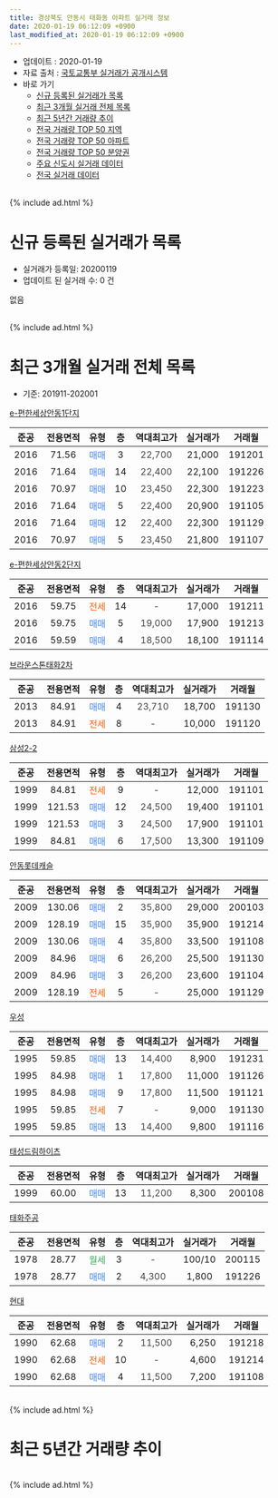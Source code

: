 ```yaml
---
title: 경상북도 안동시 태화동 아파트 실거래 정보
date: 2020-01-19 06:12:09 +0900
last_modified_at: 2020-01-19 06:12:09 +0900
---
```


* 업데이트 : 2020-01-19
* 자료 출처 : [국토교통부 실거래가 공개시스템](http://rt.molit.go.kr)
* 바로 가기
    * [신규 등록된 실거래가 목록](#신규-등록된-실거래가-목록)
    * [최근 3개월 실거래 전체 목록](#최근-3개월-실거래-전체-목록)
    * [최근 5년간 거래량 추이](#최근-5년간-거래량-추이)
    * [전국 거래량 TOP 50 지역](https://apt-info.github.io/apt-trade-info/최근-3개월-전국에서-가장-거래가-많이-발생한-지역)
    * [전국 거래량 TOP 50 아파트](https://apt-info.github.io/apt-trade-info/최근-3개월-전국에서-가장-거래가-많이-발생한-아파트)
    * [전국 거래량 TOP 50 분양권](https://apt-info.github.io/apt-trade-info/최근-3개월-전국에서-가장-거래가-많이-발생한-분양권)
    * [주요 신도시 실거래 데이터](https://apt-info.github.io/apt-trade-info/주요-신도시)
    * [전국 실거래 데이터](https://apt-info.github.io/apt-trade-info/전국)
<br>
{% include ad.html %}
<br>

# 신규 등록된 실거래가 목록
* 실거래가 등록일: 20200119
* 업데이트 된 실거래 수: 0 건

없음

<br>
{% include ad.html %}
<br>

# 최근 3개월 실거래 전체 목록
* 기준: 201911-202001


[e-편한세상안동1단지](https://search.naver.com/search.naver?query=%EA%B2%BD%EC%83%81%EB%B6%81%EB%8F%84+%EC%95%88%EB%8F%99%EC%8B%9C+%ED%83%9C%ED%99%94%EB%8F%99+e-%ED%8E%B8%ED%95%9C%EC%84%B8%EC%83%81%EC%95%88%EB%8F%991%EB%8B%A8%EC%A7%80)

|준공|전용면적|유형|층|역대최고가|실거래가|거래월|
|:---:|:---:|:---:|:---:|:---:|:---:|:---:|
|2016|71.56|<span style="color:#4285f3">매매</span>|3|<span style="color:#444444">22,700</span>|21,000|191201|
|2016|71.64|<span style="color:#4285f3">매매</span>|14|<span style="color:#444444">22,400</span>|22,100|191226|
|2016|70.97|<span style="color:#4285f3">매매</span>|10|<span style="color:#444444">23,450</span>|22,300|191223|
|2016|71.64|<span style="color:#4285f3">매매</span>|5|<span style="color:#444444">22,400</span>|20,900|191105|
|2016|71.64|<span style="color:#4285f3">매매</span>|12|<span style="color:#444444">22,400</span>|22,300|191129|
|2016|70.97|<span style="color:#4285f3">매매</span>|5|<span style="color:#444444">23,450</span>|21,800|191107|

[e-편한세상안동2단지](https://search.naver.com/search.naver?query=%EA%B2%BD%EC%83%81%EB%B6%81%EB%8F%84+%EC%95%88%EB%8F%99%EC%8B%9C+%ED%83%9C%ED%99%94%EB%8F%99+e-%ED%8E%B8%ED%95%9C%EC%84%B8%EC%83%81%EC%95%88%EB%8F%992%EB%8B%A8%EC%A7%80)

|준공|전용면적|유형|층|역대최고가|실거래가|거래월|
|:---:|:---:|:---:|:---:|:---:|:---:|:---:|
|2016|59.75|<span style="color:#ff5a00">전세</span>|14|<span style="color:#444444">-</span>|17,000|191211|
|2016|59.75|<span style="color:#4285f3">매매</span>|5|<span style="color:#444444">19,000</span>|17,900|191213|
|2016|59.59|<span style="color:#4285f3">매매</span>|4|<span style="color:#444444">18,500</span>|18,100|191114|

[브라운스톤태화2차](https://search.naver.com/search.naver?query=%EA%B2%BD%EC%83%81%EB%B6%81%EB%8F%84+%EC%95%88%EB%8F%99%EC%8B%9C+%ED%83%9C%ED%99%94%EB%8F%99+%EB%B8%8C%EB%9D%BC%EC%9A%B4%EC%8A%A4%ED%86%A4%ED%83%9C%ED%99%942%EC%B0%A8)

|준공|전용면적|유형|층|역대최고가|실거래가|거래월|
|:---:|:---:|:---:|:---:|:---:|:---:|:---:|
|2013|84.91|<span style="color:#4285f3">매매</span>|4|<span style="color:#444444">23,710</span>|18,700|191130|
|2013|84.91|<span style="color:#ff5a00">전세</span>|8|<span style="color:#444444">-</span>|10,000|191120|

[삼성2-2](https://search.naver.com/search.naver?query=%EA%B2%BD%EC%83%81%EB%B6%81%EB%8F%84+%EC%95%88%EB%8F%99%EC%8B%9C+%ED%83%9C%ED%99%94%EB%8F%99+%EC%82%BC%EC%84%B12-2)

|준공|전용면적|유형|층|역대최고가|실거래가|거래월|
|:---:|:---:|:---:|:---:|:---:|:---:|:---:|
|1999|84.81|<span style="color:#ff5a00">전세</span>|9|<span style="color:#444444">-</span>|12,000|191101|
|1999|121.53|<span style="color:#4285f3">매매</span>|12|<span style="color:#444444">24,500</span>|19,400|191101|
|1999|121.53|<span style="color:#4285f3">매매</span>|3|<span style="color:#444444">24,500</span>|17,900|191101|
|1999|84.81|<span style="color:#4285f3">매매</span>|6|<span style="color:#444444">17,500</span>|13,300|191109|

[안동롯데캐슬](https://search.naver.com/search.naver?query=%EA%B2%BD%EC%83%81%EB%B6%81%EB%8F%84+%EC%95%88%EB%8F%99%EC%8B%9C+%ED%83%9C%ED%99%94%EB%8F%99+%EC%95%88%EB%8F%99%EB%A1%AF%EB%8D%B0%EC%BA%90%EC%8A%AC)

|준공|전용면적|유형|층|역대최고가|실거래가|거래월|
|:---:|:---:|:---:|:---:|:---:|:---:|:---:|
|2009|130.06|<span style="color:#4285f3">매매</span>|2|<span style="color:#444444">35,800</span>|29,000|200103|
|2009|128.19|<span style="color:#4285f3">매매</span>|15|<span style="color:#444444">35,900</span>|35,900|191214|
|2009|130.06|<span style="color:#4285f3">매매</span>|4|<span style="color:#444444">35,800</span>|33,500|191108|
|2009|84.96|<span style="color:#4285f3">매매</span>|6|<span style="color:#444444">26,200</span>|25,500|191130|
|2009|84.96|<span style="color:#4285f3">매매</span>|3|<span style="color:#444444">26,200</span>|23,600|191104|
|2009|128.19|<span style="color:#ff5a00">전세</span>|5|<span style="color:#444444">-</span>|25,000|191129|

[우성](https://search.naver.com/search.naver?query=%EA%B2%BD%EC%83%81%EB%B6%81%EB%8F%84+%EC%95%88%EB%8F%99%EC%8B%9C+%ED%83%9C%ED%99%94%EB%8F%99+%EC%9A%B0%EC%84%B1)

|준공|전용면적|유형|층|역대최고가|실거래가|거래월|
|:---:|:---:|:---:|:---:|:---:|:---:|:---:|
|1995|59.85|<span style="color:#4285f3">매매</span>|13|<span style="color:#444444">14,400</span>|8,900|191231|
|1995|84.98|<span style="color:#4285f3">매매</span>|1|<span style="color:#444444">17,800</span>|11,000|191126|
|1995|84.98|<span style="color:#4285f3">매매</span>|9|<span style="color:#444444">17,800</span>|11,500|191121|
|1995|59.85|<span style="color:#ff5a00">전세</span>|7|<span style="color:#444444">-</span>|9,000|191130|
|1995|59.85|<span style="color:#4285f3">매매</span>|13|<span style="color:#444444">14,400</span>|9,800|191116|

[태성드림하이츠](https://search.naver.com/search.naver?query=%EA%B2%BD%EC%83%81%EB%B6%81%EB%8F%84+%EC%95%88%EB%8F%99%EC%8B%9C+%ED%83%9C%ED%99%94%EB%8F%99+%ED%83%9C%EC%84%B1%EB%93%9C%EB%A6%BC%ED%95%98%EC%9D%B4%EC%B8%A0)

|준공|전용면적|유형|층|역대최고가|실거래가|거래월|
|:---:|:---:|:---:|:---:|:---:|:---:|:---:|
|1999|60.00|<span style="color:#4285f3">매매</span>|13|<span style="color:#444444">11,200</span>|8,300|200108|

[태화주공](https://search.naver.com/search.naver?query=%EA%B2%BD%EC%83%81%EB%B6%81%EB%8F%84+%EC%95%88%EB%8F%99%EC%8B%9C+%ED%83%9C%ED%99%94%EB%8F%99+%ED%83%9C%ED%99%94%EC%A3%BC%EA%B3%B5)

|준공|전용면적|유형|층|역대최고가|실거래가|거래월|
|:---:|:---:|:---:|:---:|:---:|:---:|:---:|
|1978|28.77|<span style="color:#34a853">월세</span>|3|<span style="color:#444444">-</span>|100/10|200115|
|1978|28.77|<span style="color:#4285f3">매매</span>|2|<span style="color:#444444">4,300</span>|1,800|191226|

[현대](https://search.naver.com/search.naver?query=%EA%B2%BD%EC%83%81%EB%B6%81%EB%8F%84+%EC%95%88%EB%8F%99%EC%8B%9C+%ED%83%9C%ED%99%94%EB%8F%99+%ED%98%84%EB%8C%80)

|준공|전용면적|유형|층|역대최고가|실거래가|거래월|
|:---:|:---:|:---:|:---:|:---:|:---:|:---:|
|1990|62.68|<span style="color:#4285f3">매매</span>|2|<span style="color:#444444">11,500</span>|6,250|191218|
|1990|62.68|<span style="color:#ff5a00">전세</span>|10|<span style="color:#444444">-</span>|4,600|191214|
|1990|62.68|<span style="color:#4285f3">매매</span>|4|<span style="color:#444444">11,500</span>|7,200|191108|


<br>
{% include ad.html %}
<br>

# 최근 5년간 거래량 추이


<div style="width:100%;">
    <canvas id="deal_progress" height="200"></canvas>
</div>

<script>
new Chart(document.getElementById("deal_progress"), {
    type: 'line',
    data: {
        labels: ['201501','201502','201503','201504','201505','201506','201507','201508','201509','201510','201511','201512','201601','201602','201603','201604','201605','201606','201607','201608','201609','201610','201611','201612','201701','201702','201703','201704','201705','201706','201707','201708','201709','201710','201711','201712','201801','201802','201803','201804','201805','201806','201807','201808','201809','201810','201811','201812','201901','201902','201903','201904','201905','201906','201907','201908','201909','201910','201911','201912','202001'],
        datasets: [{
            label: '매매',
            pointRadius: 1,
            data: [12, 16, 24, 14, 9, 16, 14, 17, 9, 10, 6, 11, 11, 15, 14, 15, 8, 16, 13, 11, 6, 10, 4, 7, 12, 8, 11, 6, 11, 13, 14, 4, 6, 7, 8, 8, 7, 3, 4, 8, 2, 9, 11, 10, 6, 7, 6, 7, 7, 3, 13, 7, 9, 8, 7, 12, 13, 10, 15, 8, 2],
            borderColor: "rgba(255, 201, 14, 1)",
            backgroundColor: "rgba(255, 201, 14, 0.5)",
            fill: false,
            lineTension: 0
        },{
            label: '전월세',
            pointRadius: 1,
            data: [3, 3, 3, 2, 2, 4, 2, 2, 1, 4, 3, 3, 2, 2, 3, 3, 1, 5, 4, 1, 3, 4, 6, 10, 17, 11, 5, 3, 4, 4, 2, 1, 1, 1, 2, 2, 5, 6, 1, 2, 3, 3, 4, 1, 3, 5, 6, 1, 6, 8, 3, 3, 4, 2, 1, 1, 2, 1, 4, 2, 1],
            borderColor: "rgba(0, 141, 185, 1)",
            backgroundColor: "rgba(0, 141, 185, 0.5)",
            fill: false,
            lineTension: 0
        }
        ]
    },
    options: {
        responsive: true,
        title: {
            display: false
        },
        tooltips: {
            mode: 'index',
            intersect: false
        },
        hover: {
            mode: 'nearest',
            intersect: true
        },
        scales: {
            xAxes: [{
                display: true,
                scaleLabel: {
                    display: true,
                    labelString: '년/월'
                }
            }],
            yAxes: [{
                display: true,
                ticks: {
                    suggestedMin: 0,
                },
                scaleLabel: {
                    display: true,
                    labelString: '실거래 수'
                }
            }]
        }
    }
});

</script>


<br>
{% include ad.html %}
<br>

